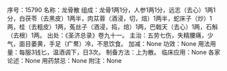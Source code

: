序号：15790
名称：龙骨散
组成：龙骨1两1分，人参1两1分，远志（去心）1两1分，白茯苓（去黑皮）1两半，肉苁蓉（酒浸，切，焙）1两半，蛇床子（炒）1两，桂（去粗皮）1两，菟丝子（酒浸，捣，焙）1两，巴戟天（去心）1两，石斛（去根）1两。
出处：《圣济总录》卷九十一。
主治：五劳七伤，失精腰痛，少气，面目萎黄，手足（疒帬）冷，不思饮食。
加减：None
功效：None
用法用量：每服3钱匕，温酒调下，日3次。
制备方法：上为散。
临床应用：None
各家论述：None
用药禁忌：None
附注：None
